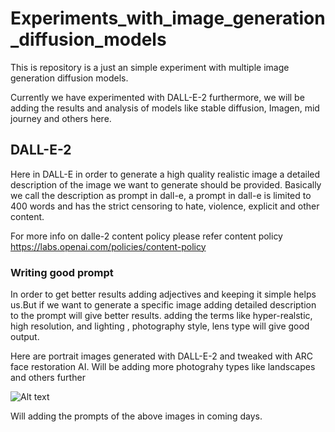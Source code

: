 
# Experiments_with_image_generation_diffusion_models
This is repository is a just an simple experiment with multiple image generation diffusion models.

Currently we have experimented with DALL-E-2 furthermore, we will be adding the results and analysis of models 
like stable diffusion, Imagen, mid journey and others here.

## DALL-E-2 
Here in DALL-E in order to generate a high quality realistic image a detailed description of the image we want to generate should be provided.
Basically we call the description as prompt in dall-e, a prompt in dall-e is limited to 400 words and has the strict censoring to hate, violence, explicit and other content.

For more info on dalle-2 content policy please refer content policy
https://labs.openai.com/policies/content-policy


### Writing good prompt
In order to get better results adding adjectives and keeping it simple helps us.But if we want to generate a specific image adding detailed description to the prompt will give better results. adding the terms like hyper-realstic, high resolution, and lighting , photography style, lens type will give good output.

Here are portrait images generated with DALL-E-2 and tweaked with ARC face restoration AI.
Will be adding more photograhy types like landscapes and others further

![Alt text](https://github.com/Ravi-Teja-konda/My_Experiments_with_Diffusion_models/blob/main/DALL-E-Portraits/collage.png?raw=true "Collage DALL-E portrait")


Will adding the prompts of the above images in coming days.













